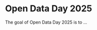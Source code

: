 
# Open Data Day 2025

<!-- badges: start -->
<!-- badges: end -->

The goal of Open Data Day 2025 is to ...

